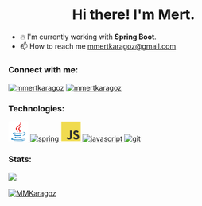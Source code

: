 <h1 align = "center">Hi there! I'm Mert.</h1>

- 🔥 I'm currently working with **Spring Boot**.
- 📫 How to reach me [mmertkaragoz@gmail.com](mailto:mmertkaragoz@gmail.com)

<h3 align = "left">Connect with me:</h3>
<p align = "left">
<a href="https://www.linkedin.com/in/muhsin-mert-karagoz/" target="blank" rel=”noopener”><img align="center" src="https://raw.githubusercontent.com/rahuldkjain/github-profile-readme-generator/master/src/images/icons/Social/linked-in-alt.svg" alt="mmertkaragoz" height="30" width="30" /></a>
<a href="https://medium.com/@mmertkaragoz" target="blank" rel=”noopener”><img align="center" src="https://raw.githubusercontent.com/rahuldkjain/github-profile-readme-generator/master/src/images/icons/Social/medium.svg" alt="mmertkaragoz" height="30" width="40" /></a>
</p>

<h3 align = "left">Technologies: </h3>
<p align = "left">
<a href="https://www.java.com" target="_blank"> <img src="https://raw.githubusercontent.com/devicons/devicon/master/icons/java/java-original.svg" alt="java" width="40" height="40"/> </a>
<a href="https://spring.io/" target="_blank"> <img src="https://www.vectorlogo.zone/logos/springio/springio-icon.svg" alt="spring" width="40" height="40"/>
<a href="https://developer.mozilla.org/en-US/docs/Web/JavaScript" target="_blank"> <img src="https://raw.githubusercontent.com/devicons/devicon/master/icons/javascript/javascript-original.svg" alt="javascript" width="40" height="40"/> </a>
<a href="https://www.mysql.com/" target="_blank"> <img src="https://www.vectorlogo.zone/logos/mysql/mysql-ar21.svg" alt="javascript" width="80" height="40"/> </a>
<a href="https://git-scm.com/" target="_blank" rel=”noopener”> <img src="https://www.vectorlogo.zone/logos/git-scm/git-scm-icon.svg" alt="git" width="40" height="40"/> </a>

</p>

<h3 align = "left">Stats:</h3>

![](https://komarev.com/ghpvc/?username=mmertkaragoz)

<a href="https://github.com/MMKaragoz">
  <img height="180em" src="https://github-readme-stats.vercel.app/api/top-langs?username=MMKaragoz&show_icons=true&locale=en&layout=compact&langs_count=8&theme=algolia" alt="MMKaragoz"/>
</a>
